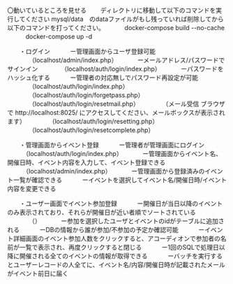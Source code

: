 〇動いているところを見せる
　　ディレクトリに移動して以下のコマンドを実行してください
     mysql/data　のdataファイルがもし残っていれば削除してから以下のコマンドを打ってください。
　　　docker-compose build --no-cache
　　　docker-compose up -d
 
 
　　・ログイン
　　　ー管理画面からユーザ登録可能
　　　　（localhost/admin/index.php）
　　　ーメールアドレス/パスワードでサインイン
　　　　（localhost/auth/login/index.php）
　　　ーパスワードをハッシュ化する
　　　ー管理者の対応無しでパスワード再設定が可能
　　　　（localhost/auth/login/index.php）
　　　　（localhost/auth/login/forgetpass.php）
　　　　（localhost/auth/login/resetmail.php）
　　　　（メール受信 ブラウザで http://localhost:8025/ にアクセスしてください、メールボックスが表示されます）
　　　　（localhost/auth/login/resetting.php）
　　　　（localhost/auth/login/resetcomplete.php）　　　　
　　　
 
　　・管理画面からイベント登録
　　　ー管理者が管理画面にログイン
　　　（localhost/auth/login/index.php）
　　　ー管理画面からイベント名、開催日時、イベント内容を入力して、イベント登録できる
　　　（localhost/admin/index.php）
　　　ー管理画面から登録済みのイベント一覧が確認できる
　　　ーイベントを選択してイベント名/開催日時/イベント内容を変更できる
 
　　・ユーザー画面でイベント参加登録
　　　ー開催日が当日以降のイベントのみ表示されており、それらが開催日が近い者順でソートされている
　　　　（）
　　　ー参加を選択したユーザとイベントのidがテーブルに追加される
　　　ーDBの情報から誰が参加/不参加の予定か確認可能
　　　ーイベント詳細画面のイベント参加人数をクリックすると、アコーディオンで参加者の名前が一覧で表示され、再度クリックすると閉じる
　　　ー1回のSQLで処理日以降に開催される全てのイベントの情報が取得できる
　　　ーバッチを実行するとユーザーレコードの人全てに、イベント名/内容/開催日時が記載されたメールがイベント前日に届く
 

